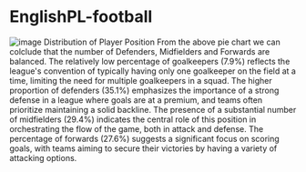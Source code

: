 # EnglishPL-football

![image](https://github.com/user-attachments/assets/4eb0a5b9-0c36-4420-bc04-ef7c27323b73)
Distribution of Player Position From the above pie chart we can colclude that the number of Defenders, Midfielders and Forwards are balanced. The relatively low percentage of goalkeepers (7.9%) reflects the league's convention of typically having only one goalkeeper on the field at a time, limiting the need for multiple goalkeepers in a squad. The higher proportion of defenders (35.1%) emphasizes the importance of a strong defense in a league where goals are at a premium, and teams often prioritize maintaining a solid backline. The presence of a substantial number of midfielders (29.4%) indicates the central role of this position in orchestrating the flow of the game, both in attack and defense. The percentage of forwards (27.6%) suggests a significant focus on scoring goals, with teams aiming to secure their victories by having a variety of attacking options.



